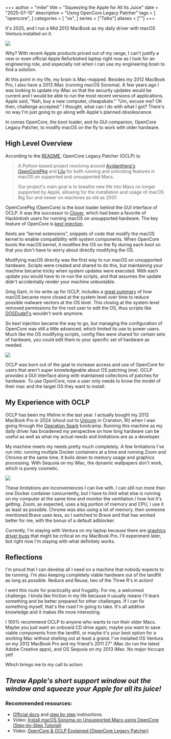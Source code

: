 +++
author = "mike"
title = "Squeezing the Apple for All Its Juice"
date = "2025-07-10"
description = "Using OpenCore Legacy Patcher"
tags = [ "opencore", ]
categories = [ "os", ]
series = ["Talks"]
aliases = [""]
+++

It's 2025, and I run a Mid 2012 MacBook as my daily driver with macOS Ventura installed on it.

![](/img/system-info.png)

Why? With recent Apple products priced out of my range, I can't justify a new or even official Apple Refurbished laptop right now as I look for an engineering role, and especially not when I can use my engineering brain to find a solution.

At this point in my life, my brain is Mac-mapped. Besides my 2012 MacBook Pro, I also have a 2013 iMac (running macOS Sonoma). A few years ago I was looking to update my iMac so that the security updates would be current and I would be able to run the most recent versions of applications. Apple said, "Nah, buy a new computer, cheapskate." "Um, excuse me? OK then, challenge accepted." I thought, what can I do with what I got? There's no way I'm just going to go along with Apple's planned obsolescence.

In comes OpenCore, the boot loader, and its GUI companion, OpenCore Legacy Patcher, to modify macOS on the fly to work with older hardware.

## High Level Overview

According to the [README](https://github.com/dortania/OpenCore-Legacy-Patcher/?tab=readme-ov-file), OpenCore Legacy Patcher (OCLP) is:

> A Python-based project revolving around [Acidanthera's OpenCorePkg](https://github.com/acidanthera/OpenCorePkg) and [Lilu](https://github.com/acidanthera/Lilu) for both running and unlocking features in macOS on supported and unsupported Macs.
>
> Our project's main goal is to breathe new life into Macs no longer supported by Apple, allowing for the installation and usage of macOS Big Sur and newer on machines as old as 2007.

OpenCorePkg (OpenCore) is the boot loader behind the GUI interface of OCLP. It was the successor to [Clover](https://cloverhackycolor.github.io/Clover-Documentation/), which had been a favorite of Hackintosh users for running macOS on unsupported hardware. The key feature of OpenCore is [kext injection](https://deepwiki.com/acidanthera/OpenCorePkg/4.1-kext-prelinking-and-injection).

Kexts are "kernel extensions", snippets of code that modify the macOS kernel to enable compatibility with system components. When OpenCore boots the macOS kernel, it modifies the OS on the fly during each boot so that you don't have to worry about directly modifying the OS.

Modifying macOS directly was the first way to run macOS on unsupported hardware. Scripts were created and shared to do this, but maintaining your machine became tricky when system updates were executed. With each update you would have to re-run the scripts, and that assumes the update didn't accidentally render your machine unbootable.

Greg Gant, in his write up for OCLP, includes a [great summary](https://blog.greggant.com/posts/2023/03/28/opencore-and-opencore-legacy-patcher-explained.html) of how macOS became more closed at the system level over time to reduce possible malware vectors at the OS level. This closing at the system level removed permissions for the root user to edit the OS, thus scripts like [DOSDude1's](https://dosdude1.com/software.html) wouldn't work anymore.

So kext injection became the way to go, but managing the configuration of OpenCore was still a little advanced, which limited its use to power users. Much like the OS modifying scripts, config files were shared for certain sets of hardware, you could edit them to your specific set of hardware as needed.

![](/img/oclp-home.png)

OCLP was born out of the goal to increase access and use of OpenCore for users that aren't super knowledgeable about OS patching (me). OCLP provides a GUI interface along with maintained collections of patches for hardware. To use OpenCore, now a user only needs to know the model of their mac and the target OS they want to install.

## My Experience with OCLP

OCLP has been my lifeline in the last year. I actually bought my 2012 MacBook Pro in 2024 (shout out to [Unicom](https://unicomri.net/) in Cranston, RI) when I was going through the [Operation Spark](https://www.operationspark.org/) bootcamp. Running this machine as my daily driver has broadened my perspective on how long hardware can be useful as well as what my actual needs and limitations are as a developer.

My machine meets my needs pretty much completely. A few limitations I've run into: running multiple Docker containers at a time and running Zoom and Chrome at the same time. It boils down to memory usage and graphics processing. With Sequoia on my iMac, the dynamic wallpapers don't work, which is purely cosmetic.

![](/img/docker-activity-monitor.png)

These limitations are inconveniences I can live with. I can still run more than one Docker container concurrently, but I have to limit what else is running on my computer at the same time and monitor the ventilation / how hot it's getting. Zoom, as expected, uses a big portion of memory and CPU, I use it as least as possible. Chrome was also using a lot of memory, then someone mentioned Brave uses less, so I switched to Brave and that has worked better for me, with the bonus of a default adblocker.

Currently, I'm staying with Ventura on my laptop because there are [graphics driver bugs](https://github.com/dortania/OpenCore-Legacy-Patcher/issues/1008) that might be critical on my MacBook Pro. I'll experiment later, but right now I'm staying with what definitely works.

## Reflections

I'm proud that I can develop all I need on a machine that nobody expects to be running. I'm also keeping completely viable hardware out of the landfill as long as possible. Reduce and Reuse, two of the Three R's in action!

I went this route for practicality and frugality. For me, a welcomed challenge. I kinda like friction in my life because it usually means I'll learn something and be better prepared for other challenges. If I can fix something myself, that's the road I'm going to take. It's all additive knowledge and it makes life more interesting.

I 100% recommend OCLP to anyone who wants to run their older Macs. Maybe you just want an onboard CD drive again, maybe you want to save viable components from the landfill, or maybe it's your best option for a working Mac without shelling out at least a grand. I've installed OS Ventura on my 2012 MacBook Pro and my friend's 2011 27" iMac (to run the latest Adobe Creative apps), and OS Sequoia on my 2013 iMac. No major hiccups yet!

Which brings me to my call to action:

## _Throw Apple's short support window out the window and squeeze your Apple for all its juice!_

### Recommended resources:

- [Official docs](https://dortania.github.io/OpenCore-Legacy-Patcher/) and [step by step](https://dortania.github.io/OpenCore-Legacy-Patcher/INSTALLER.html) instructions.
- Video: [Install macOS Sonoma on Unsupported Macs using OpenCore (Step-by-Step Tutorial)](https://www.youtube.com/watch?v=wtZMtbtTCE0)
- Video: [OpenCore & OCLP Explained (OpenCore Legacy Patcher)](https://www.youtube.com/watch?v=VSF9eCLDpoI)
